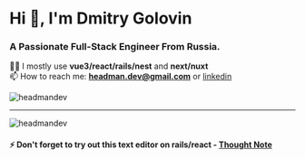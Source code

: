 
<h1>Hi 👋, I'm Dmitry Golovin</h1>  
<h3>A Passionate Full-Stack Engineer From Russia. </h3>  
  
👨‍💻 I mostly use **vue3/react/rails/nest** and **next/nuxt**   
📫 How to reach me: **headman.dev@gmail.com**  or [linkedin](https://linkedin.com/in/dmitry-golovin-headmandev)  

<p><img align="center" src="https://github-readme-stats.vercel.app/api/top-langs?username=headmandev&show_icons=true&locale=en&layout=compact" alt="headmandev" />
</p>    


---

<p><img align="center" src="https://github-readme-stats.vercel.app/api?username=headmandev&show_icons=true&locale=en&layout=compact" alt="headmandev" /></p>


#### ⚡ Don't forget to try out this text editor on rails/react - [Thought Note](https://thought-note.vercel.app/)
